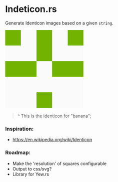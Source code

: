 # Indeticon.rs

Generate Identicon images based on a given `string`.

![habit-grid](./identicon.png)

> ^ This is the identicon for "banana";

### Inspiration:

- https://en.wikipedia.org/wiki/Identicon

### Roadmap:

- Make the 'resolution' of squares configurable
- Output to css/svg?
- Library for Yew.rs
